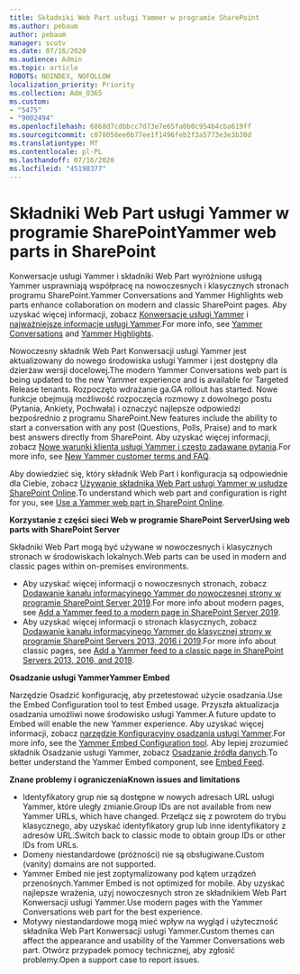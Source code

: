 ```yaml
---
title: Składniki Web Part usługi Yammer w programie SharePoint
ms.author: pebaum
author: pebaum
manager: scotv
ms.date: 07/16/2020
ms.audience: Admin
ms.topic: article
ROBOTS: NOINDEX, NOFOLLOW
localization_priority: Priority
ms.collection: Adm_O365
ms.custom:
- "5475"
- "9002494"
ms.openlocfilehash: 6868d7cdbbcc7d73e7e65fa0b0c954b4cba619ff
ms.sourcegitcommit: c078058ee0b77ee1f1496feb2f3a5773e3e3b30d
ms.translationtype: MT
ms.contentlocale: pl-PL
ms.lasthandoff: 07/16/2020
ms.locfileid: "45198377"
---
```

# <a name="yammer-web-parts-in-sharepoint"></a><span data-ttu-id="8b329-102">Składniki Web Part usługi Yammer w programie SharePoint</span><span class="sxs-lookup"><span data-stu-id="8b329-102">Yammer web parts in SharePoint</span></span>

<span data-ttu-id="8b329-103">Konwersacje usługi Yammer i składniki Web Part wyróżnione usługą Yammer usprawniają współpracę na nowoczesnych i klasycznych stronach programu SharePoint.</span><span class="sxs-lookup"><span data-stu-id="8b329-103">Yammer Conversations and Yammer Highlights web parts enhance collaboration on modern and classic SharePoint pages.</span></span> <span data-ttu-id="8b329-104">Aby uzyskać więcej informacji, zobacz [Konwersacje usługi Yammer](https://support.microsoft.com/office/use-a-yammer-web-part-in-sharepoint-online-a53cfa0c-3d09-42c8-a286-1038a81c59da#conversations) i [najważniejsze informacje usługi Yammer](https://support.microsoft.com/office/use-a-yammer-web-part-in-sharepoint-online-a53cfa0c-3d09-42c8-a286-1038a81c59da#highlights).</span><span class="sxs-lookup"><span data-stu-id="8b329-104">For more info, see [Yammer Conversations](https://support.microsoft.com/office/use-a-yammer-web-part-in-sharepoint-online-a53cfa0c-3d09-42c8-a286-1038a81c59da#conversations)  and  [Yammer Highlights](https://support.microsoft.com/office/use-a-yammer-web-part-in-sharepoint-online-a53cfa0c-3d09-42c8-a286-1038a81c59da#highlights).</span></span>    

<span data-ttu-id="8b329-105">Nowoczesny składnik Web Part Konwersacji usługi Yammer jest aktualizowany do nowego środowiska usługi Yammer i jest dostępny dla dzierżaw wersji docelowej.</span><span class="sxs-lookup"><span data-stu-id="8b329-105">The modern Yammer Conversations web part is being updated to the new Yammer experience and is available for Targeted Release tenants.</span></span> <span data-ttu-id="8b329-106">Rozpoczęto wdrażanie ga.</span><span class="sxs-lookup"><span data-stu-id="8b329-106">GA rollout has started.</span></span> <span data-ttu-id="8b329-107">Nowe funkcje obejmują możliwość rozpoczęcia rozmowy z dowolnego postu (Pytania, Ankiety, Pochwała) i oznaczyć najlepsze odpowiedzi bezpośrednio z programu SharePoint.</span><span class="sxs-lookup"><span data-stu-id="8b329-107">New features include the ability to start a conversation with any post (Questions, Polls, Praise) and to mark best answers directly from SharePoint.</span></span> <span data-ttu-id="8b329-108">Aby uzyskać więcej informacji, zobacz [Nowe warunki klienta usługi Yammer i często zadawane pytania](https://docs.microsoft.com/yammer/get-started-with-yammer/newyammer-faq).</span><span class="sxs-lookup"><span data-stu-id="8b329-108">For more info, see [New Yammer customer terms and FAQ](https://docs.microsoft.com/yammer/get-started-with-yammer/newyammer-faq).</span></span>

 <span data-ttu-id="8b329-109">Aby dowiedzieć się, który składnik Web Part i konfiguracja są odpowiednie dla Ciebie, zobacz [Używanie składnika Web Part usługi Yammer w usłudze SharePoint Online](https://support.microsoft.com/office/use-a-yammer-web-part-in-sharepoint-online-a53cfa0c-3d09-42c8-a286-1038a81c59da).</span><span class="sxs-lookup"><span data-stu-id="8b329-109">To understand which web part and configuration is right for you, see [Use a Yammer web part in SharePoint Online](https://support.microsoft.com/office/use-a-yammer-web-part-in-sharepoint-online-a53cfa0c-3d09-42c8-a286-1038a81c59da).</span></span>  

<span data-ttu-id="8b329-110">**Korzystanie z części sieci Web w programie SharePoint Server**</span><span class="sxs-lookup"><span data-stu-id="8b329-110">**Using web parts with SharePoint Server**</span></span>  

<span data-ttu-id="8b329-111">Składniki Web Part mogą być używane w nowoczesnych i klasycznych stronach w środowiskach lokalnych.</span><span class="sxs-lookup"><span data-stu-id="8b329-111">Web parts can be used in modern and classic pages within on-premises environments.</span></span>

- <span data-ttu-id="8b329-112">Aby uzyskać więcej informacji o nowoczesnych stronach, zobacz [Dodawanie kanału informacyjnego Yammer do nowoczesnej strony w programie SharePoint Server 2019](https://docs.microsoft.com/yammer/integrate-yammer-with-other-apps/embed-a-feed-into-a-sharepoint-site#add-a-yammer-feed-to-a-modern-page-in-sharepoint-server-2019).</span><span class="sxs-lookup"><span data-stu-id="8b329-112">For more info about modern pages, see [Add a Yammer feed to a modern page in SharePoint Server 2019](https://docs.microsoft.com/yammer/integrate-yammer-with-other-apps/embed-a-feed-into-a-sharepoint-site#add-a-yammer-feed-to-a-modern-page-in-sharepoint-server-2019).</span></span> 
- <span data-ttu-id="8b329-113">Aby uzyskać więcej informacji o stronach klasycznych, zobacz [Dodawanie kanału informacyjnego Yammer do klasycznej strony w programie SharePoint Servers 2013, 2016 i 2019](https://docs.microsoft.com/yammer/integrate-yammer-with-other-apps/embed-a-feed-into-a-sharepoint-site#add-a-yammer-feed-to-a-classic-page-in-sharepoint-servers-2013-2016-and-2019).</span><span class="sxs-lookup"><span data-stu-id="8b329-113">For more info about classic pages, see [Add a Yammer feed to a classic page in SharePoint Servers 2013, 2016, and 2019](https://docs.microsoft.com/yammer/integrate-yammer-with-other-apps/embed-a-feed-into-a-sharepoint-site#add-a-yammer-feed-to-a-classic-page-in-sharepoint-servers-2013-2016-and-2019).</span></span>

<span data-ttu-id="8b329-114">**Osadzanie usługi Yammer**</span><span class="sxs-lookup"><span data-stu-id="8b329-114">**Yammer Embed**</span></span>  

<span data-ttu-id="8b329-115">Narzędzie Osadzić konfigurację, aby przetestować użycie osadzania.</span><span class="sxs-lookup"><span data-stu-id="8b329-115">Use the Embed Configuration tool to test Embed usage.</span></span> <span data-ttu-id="8b329-116">Przyszła aktualizacja osadzania umożliwi nowe środowisko usługi Yammer.</span><span class="sxs-lookup"><span data-stu-id="8b329-116">A future update to Embed will enable the new Yammer experience.</span></span> <span data-ttu-id="8b329-117">Aby uzyskać więcej informacji, zobacz [narzędzie Konfiguracyjny osadzania usługi Yammer](https://aka.ms/YammerEmbedConfigureTool).</span><span class="sxs-lookup"><span data-stu-id="8b329-117">For more info, see the [Yammer Embed Configuration tool](https://aka.ms/YammerEmbedConfigureTool).</span></span> <span data-ttu-id="8b329-118">Aby lepiej zrozumieć składnik Osadzanie usługi Yammer, zobacz [Osadzanie źródła danych](https://aka.ms/YammerDevDocs).</span><span class="sxs-lookup"><span data-stu-id="8b329-118">To better understand the Yammer Embed component, see [Embed Feed](https://aka.ms/YammerDevDocs).</span></span>

<span data-ttu-id="8b329-119">**Znane problemy i ograniczenia**</span><span class="sxs-lookup"><span data-stu-id="8b329-119">**Known issues and limitations**</span></span>

- <span data-ttu-id="8b329-120">Identyfikatory grup nie są dostępne w nowych adresach URL usługi Yammer, które uległy zmianie.</span><span class="sxs-lookup"><span data-stu-id="8b329-120">Group IDs are not available from new Yammer URLs, which have changed.</span></span> <span data-ttu-id="8b329-121">Przełącz się z powrotem do trybu klasycznego, aby uzyskać identyfikatory grup lub inne identyfikatory z adresów URL.</span><span class="sxs-lookup"><span data-stu-id="8b329-121">Switch back to classic mode to obtain group IDs or other IDs from URLs.</span></span>
- <span data-ttu-id="8b329-122">Domeny niestandardowe (próżności) nie są obsługiwane.</span><span class="sxs-lookup"><span data-stu-id="8b329-122">Custom (vanity) domains are not supported.</span></span>
- <span data-ttu-id="8b329-123">Yammer Embed nie jest zoptymalizowany pod kątem urządzeń przenośnych.</span><span class="sxs-lookup"><span data-stu-id="8b329-123">Yammer Embed is not optimized for mobile.</span></span> <span data-ttu-id="8b329-124">Aby uzyskać najlepsze wrażenia, użyj nowoczesnych stron ze składnikiem Web Part Konwersacji usługi Yammer.</span><span class="sxs-lookup"><span data-stu-id="8b329-124">Use modern pages with the Yammer Conversations web part for the best experience.</span></span>
- <span data-ttu-id="8b329-125">Motywy niestandardowe mogą mieć wpływ na wygląd i użyteczność składnika Web Part Konwersacji usługi Yammer.</span><span class="sxs-lookup"><span data-stu-id="8b329-125">Custom themes can affect the appearance and usability of the Yammer Conversations web part.</span></span> <span data-ttu-id="8b329-126">Otwórz przypadek pomocy technicznej, aby zgłosić problemy.</span><span class="sxs-lookup"><span data-stu-id="8b329-126">Open a support case to report issues.</span></span>